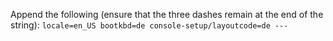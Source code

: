 Append the following (ensure that the three dashes remain at the end of the string):
`locale=en_US bootkbd=de console-setup/layoutcode=de ---`
